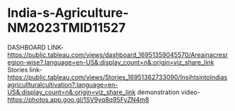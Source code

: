 # India-s-Agriculture-NM2023TMID11527
DASHBOARD LINK- https://public.tableau.com/views/dashboard_16951359045570/Areainacresregion-wise?:language=en-US&:display_count=n&:origin=viz_share_link
Stories link-https://public.tableau.com/views/Stories_16951362733090/InsihtsintoIndiasagricullturalcultivation?:language=en-US&:display_count=n&:origin=viz_share_link
demonstration video-https://photos.app.goo.gl/1SV9yq8q95FyZN4m8
